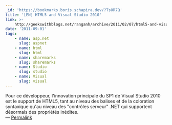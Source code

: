 ```yaml
---
_id: 'https://bookmarks.boris.schapira.dev/?TsOR7Q'
title: '[EN] HTML5 and Visual Studio 2010'
link: >-
    http://geekswithblogs.net/ranganh/archive/2011/02/07/html5-and-visual-studio-2010.aspx
date: '2011-09-01'
tags:
    - name: asp.net
      slug: aspnet
    - name: html
      slug: html
    - name: sharemarks
      slug: sharemarks
    - name: Studio
      slug: studio
    - name: Visual
      slug: visual
---
```


Pour ce développeur, l'innovation principale du SP1 de Visual Studio 2010 est le
support de HTML5, tant au niveau des balises et de la coloration syntaxique
qu'au niveau des &quot;contrôles serveur&quot; .NET qui supportent désormais des
propriétés inédites. <br>&#8212;
<a href="https://bookmarks.boris.schapira.dev/?TsOR7Q" title="Permalink">Permalink</a>
